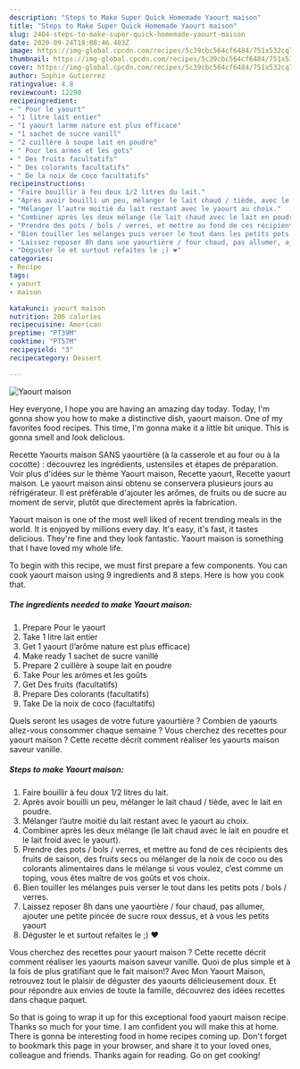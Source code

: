 ```yaml
---
description: "Steps to Make Super Quick Homemade Yaourt maison"
title: "Steps to Make Super Quick Homemade Yaourt maison"
slug: 2404-steps-to-make-super-quick-homemade-yaourt-maison
date: 2020-09-24T18:08:46.403Z
image: https://img-global.cpcdn.com/recipes/5c39cbc564cf6484/751x532cq70/yaourt-maison-photo-principale-de-la-recette.jpg
thumbnail: https://img-global.cpcdn.com/recipes/5c39cbc564cf6484/751x532cq70/yaourt-maison-photo-principale-de-la-recette.jpg
cover: https://img-global.cpcdn.com/recipes/5c39cbc564cf6484/751x532cq70/yaourt-maison-photo-principale-de-la-recette.jpg
author: Sophie Gutierrez
ratingvalue: 4.8
reviewcount: 12290
recipeingredient:
- " Pour le yaourt"
- "1 litre lait entier"
- "1 yaourt larme nature est plus efficace"
- "1 sachet de sucre vanill"
- "2 cuillère à soupe lait en poudre"
- " Pour les armes et les gots"
- " Des fruits facultatifs"
- " Des colorants facultatifs"
- " De la noix de coco facultatifs"
recipeinstructions:
- "Faire bouillir à feu doux 1/2 litres du lait."
- "Après avoir bouilli un peu, mélanger le lait chaud / tiède, avec le lait en poudre."
- "Mélanger l’autre moitié du lait restant avec le yaourt au choix."
- "Combiner après les deux mélange (le lait chaud avec le lait en poudre et le lait froid avec le yaourt)."
- "Prendre des pots / bols / verres, et mettre au fond de ces récipients des fruits de saison, des fruits secs ou mélanger de la noix de coco ou des colorants alimentaires dans le mélange si vous voulez, c’est comme un toping, vous êtes maître de vos goûts et vos choix."
- "Bien touiller les mélanges puis verser le tout dans les petits pots / bols / verres."
- "Laissez reposer 8h dans une yaourtière / four chaud, pas allumer, ajouter une petite pincée de sucre roux dessus, et à vous les petits yaourt"
- "Déguster le et surtout refaites le ;) ❤️"
categories:
- Recipe
tags:
- yaourt
- maison

katakunci: yaourt maison 
nutrition: 206 calories
recipecuisine: American
preptime: "PT39M"
cooktime: "PT57M"
recipeyield: "3"
recipecategory: Dessert

---
```



![Yaourt maison](https://img-global.cpcdn.com/recipes/5c39cbc564cf6484/751x532cq70/yaourt-maison-photo-principale-de-la-recette.jpg)

Hey everyone, I hope you are having an amazing day today. Today, I'm gonna show you how to make a distinctive dish, yaourt maison. One of my favorites food recipes. This time, I'm gonna make it a little bit unique. This is gonna smell and look delicious.

Recette Yaourts maison SANS yaourtière (à la casserole et au four ou à la cocotte) : découvrez les ingrédients, ustensiles et étapes de préparation. Voir plus d&#39;idées sur le thème Yaourt maison, Recette yaourt, Recette yaourt maison. Le yaourt maison ainsi obtenu se conservera plusieurs jours au réfrigérateur. Il est préférable d&#39;ajouter les arômes, de fruits ou de sucre au moment de servir, plutôt que directement après la fabrication.

Yaourt maison is one of the most well liked of recent trending meals in the world. It is enjoyed by millions every day. It's easy, it's fast, it tastes delicious. They're fine and they look fantastic. Yaourt maison is something that I have loved my whole life.


To begin with this recipe, we must first prepare a few components. You can cook yaourt maison using 9 ingredients and 8 steps. Here is how you cook that.

<!--inarticleads1-->

##### The ingredients needed to make Yaourt maison:

1. Prepare  Pour le yaourt
1. Take 1 litre lait entier
1. Get 1 yaourt (l’arôme nature est plus efficace)
1. Make ready 1 sachet de sucre vanillé
1. Prepare 2 cuillère à soupe lait en poudre
1. Take  Pour les arômes et les goûts
1. Get  Des fruits (facultatifs)
1. Prepare  Des colorants (facultatifs)
1. Take  De la noix de coco (facultatifs)


Quels seront les usages de votre future yaourtière ? Combien de yaourts allez-vous consommer chaque semaine ? Vous cherchez des recettes pour yaourt maison ? Cette recette décrit comment réaliser les yaourts maison saveur vanille. 

<!--inarticleads2-->

##### Steps to make Yaourt maison:

1. Faire bouillir à feu doux 1/2 litres du lait.
1. Après avoir bouilli un peu, mélanger le lait chaud / tiède, avec le lait en poudre.
1. Mélanger l’autre moitié du lait restant avec le yaourt au choix.
1. Combiner après les deux mélange (le lait chaud avec le lait en poudre et le lait froid avec le yaourt).
1. Prendre des pots / bols / verres, et mettre au fond de ces récipients des fruits de saison, des fruits secs ou mélanger de la noix de coco ou des colorants alimentaires dans le mélange si vous voulez, c’est comme un toping, vous êtes maître de vos goûts et vos choix.
1. Bien touiller les mélanges puis verser le tout dans les petits pots / bols / verres.
1. Laissez reposer 8h dans une yaourtière / four chaud, pas allumer, ajouter une petite pincée de sucre roux dessus, et à vous les petits yaourt
1. Déguster le et surtout refaites le ;) ❤️


Vous cherchez des recettes pour yaourt maison ? Cette recette décrit comment réaliser les yaourts maison saveur vanille. Quoi de plus simple et à la fois de plus gratifiant que le fait maison!? Avec Mon Yaourt Maison, retrouvez tout le plaisir de déguster des yaourts délicieusement doux. Et pour répondre aux envies de toute la famille, découvrez des idées recettes dans chaque paquet. 

So that is going to wrap it up for this exceptional food yaourt maison recipe. Thanks so much for your time. I am confident you will make this at home. There is gonna be interesting food in home recipes coming up. Don't forget to bookmark this page in your browser, and share it to your loved ones, colleague and friends. Thanks again for reading. Go on get cooking!
